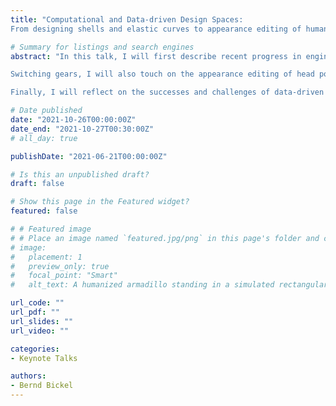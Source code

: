 ```yaml
---
title: "Computational and Data-driven Design Spaces:
From designing shells and elastic curves to appearance editing of human faces in GAN space"

# Summary for listings and search engines
abstract: "In this talk, I will first describe recent progress in engineering design toward novel concepts for modeling, designing, and reproducing objects with nontrivial shapes, topologies, and functionalities. I will start by highlighting how data-driven techniques can enable the interactive design of cold-bent glass façades that can be seamlessly integrated into a typical architectural design pipeline. Making a step towards robotic materials, I will then introduce novel approaches for discovering and designing architected materials and demonstrate their applicability for encoding temporal shape evolution in architected shells that assume complex shapes and doubly curved geometries.

Switching gears, I will also touch on the appearance editing of head portraits. I will demonstrate an approach that operates in the generative model space and learns transformations in the latent space of StyleGAN. This combines the best of supervised learning and generative adversarial modeling, produces high-quality photorealistic results for in-the-wild images, can edit the illumination and pose simultaneously, and runs at interactive rates.

Finally, I will reflect on the successes and challenges of data-driven design, contrast this approach with our most recent work on the rigorous geometric characterization of the planar elastic rods' design space, and discuss opportunities for further work in this area."

# Date published
date: "2021-10-26T00:00:00Z"
date_end: "2021-10-27T00:30:00Z"
# all_day: true

publishDate: "2021-06-21T00:00:00Z"

# Is this an unpublished draft?
draft: false

# Show this page in the Featured widget?
featured: false

# # Featured image
# # Place an image named `featured.jpg/png` in this page's folder and customize its options here.
# image:
#   placement: 1
#   preview_only: true
#   focal_point: "Smart"
#   alt_text: A humanized armadillo standing in a simulated rectangular water body

url_code: ""
url_pdf: ""
url_slides: ""
url_video: ""

categories:
- Keynote Talks

authors:
- Bernd Bickel 
---
```


